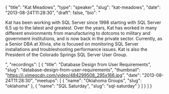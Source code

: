 {
  "title": "Kat Meadows",
  "type": "speaker",
  "slug": "kat-meadows",
  "date": "2013-08-24T11:28:30",
  "draft": false,
  "bio": "<p>Kat has been working with SQL Server since 1998 starting with SQL Server 6.5 up to the latest and greatest. Over the years, Kat has worked in many different environments from manufacturing to dotcoms to military and government institutions, and is now back in the private sector. Currently, as a Senior DBA at Xtivia, she is focused on monitoring SQL Server installations and troubleshooting performance issues. Kat is also the President of the Colorado Springs SQL Server User Group.  </p>",
  "recordings": [
    {
      "title": "Database Design from User Requirements",
      "slug": "database-design-from-user-requirements",
      "thumbnail": "https://i.vimeocdn.com/video/484299508_295x166.jpg",
      "date": "2013-08-24T11:28:30",
      "meetups": [
        {
          "name": "Oklahoma Groups",
          "slug": "oklahoma"
        },
        {
          "name": "SQL Saturday",
          "slug": "sql-saturday"
        }
      ]
    }
  ]
}